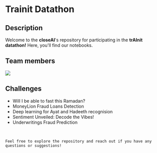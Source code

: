 # Trainit Datathon

## Description 
Welcome to the **closeAI**'s repository for participating in the **trAInit datathon!** Here, you'll find our notebooks.

## Team members
<a href="https://github.com/belaid-sarah/trainit-datathon/graphs/contributors">
  <img src="https://contrib.rocks/image?repo=belaid-sarah/trainit-datathon" />
</a>

## Challenges
- Will I be able to fast this Ramadan?
- MoneyLion Fraud Loans Detection
- Deep learning for Ayat and Hadeeth recognision
- Sentiment Unveiled: Decode the Vibes!
- Underwritings Fraud Prediction


<br>

`Feel free to explore the repository and reach out if you have any questions or suggestions!`

